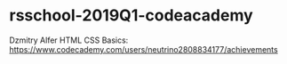 # rsschool-2019Q1-codeacademy
Dzmitry Alfer
HTML CSS Basics: https://www.codecademy.com/users/neutrino2808834177/achievements
